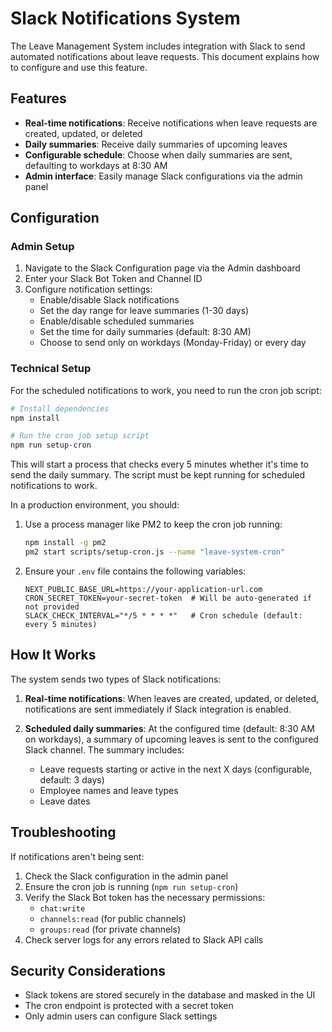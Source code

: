 # Slack Notifications System

The Leave Management System includes integration with Slack to send automated notifications about leave requests. This document explains how to configure and use this feature.

## Features

- **Real-time notifications**: Receive notifications when leave requests are created, updated, or deleted
- **Daily summaries**: Receive daily summaries of upcoming leaves
- **Configurable schedule**: Choose when daily summaries are sent, defaulting to workdays at 8:30 AM
- **Admin interface**: Easily manage Slack configurations via the admin panel

## Configuration

### Admin Setup

1. Navigate to the Slack Configuration page via the Admin dashboard
2. Enter your Slack Bot Token and Channel ID
3. Configure notification settings:
   - Enable/disable Slack notifications
   - Set the day range for leave summaries (1-30 days)
   - Enable/disable scheduled summaries
   - Set the time for daily summaries (default: 8:30 AM)
   - Choose to send only on workdays (Monday-Friday) or every day

### Technical Setup

For the scheduled notifications to work, you need to run the cron job script:

```bash
# Install dependencies
npm install

# Run the cron job setup script
npm run setup-cron
```

This will start a process that checks every 5 minutes whether it's time to send the daily summary. The script must be kept running for scheduled notifications to work.

In a production environment, you should:

1. Use a process manager like PM2 to keep the cron job running:
   ```bash
   npm install -g pm2
   pm2 start scripts/setup-cron.js --name "leave-system-cron"
   ```

2. Ensure your `.env` file contains the following variables:
   ```
   NEXT_PUBLIC_BASE_URL=https://your-application-url.com
   CRON_SECRET_TOKEN=your-secret-token  # Will be auto-generated if not provided
   SLACK_CHECK_INTERVAL="*/5 * * * *"   # Cron schedule (default: every 5 minutes)
   ```

## How It Works

The system sends two types of Slack notifications:

1. **Real-time notifications**: When leaves are created, updated, or deleted, notifications are sent immediately if Slack integration is enabled.

2. **Scheduled daily summaries**: At the configured time (default: 8:30 AM on workdays), a summary of upcoming leaves is sent to the configured Slack channel. The summary includes:
   - Leave requests starting or active in the next X days (configurable, default: 3 days)
   - Employee names and leave types
   - Leave dates

## Troubleshooting

If notifications aren't being sent:

1. Check the Slack configuration in the admin panel
2. Ensure the cron job is running (`npm run setup-cron`)
3. Verify the Slack Bot token has the necessary permissions:
   - `chat:write`
   - `channels:read` (for public channels)
   - `groups:read` (for private channels)
4. Check server logs for any errors related to Slack API calls

## Security Considerations

- Slack tokens are stored securely in the database and masked in the UI
- The cron endpoint is protected with a secret token
- Only admin users can configure Slack settings
